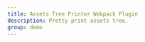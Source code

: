 ```yaml
---
title: Assets Tree Printer Webpack Plugin
description: Pretty print assets tree.
group: demo
---
```


<embed-project src="@dumlj/pretty-assets-tree-webpack-plugin"></embed-project>
